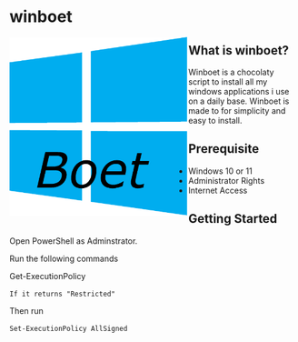 # winboet


<a href="url"><img src="https://github.com/hacker41d4n/winboet/blob/main/resources/winboetlogo.png" align="left" height="315" width="315" ></a>
## What is winboet?
Winboet is a chocolaty script to install all my windows applications i use on a daily base.
Winboet is made to for simplicity and easy to install.

## Prerequisite

- Windows 10 or 11
- Administrator Rights
- Internet Access


## Getting Started

Open PowerShell as Adminstrator.

Run the following commands


Get-ExecutionPolicy
```
If it returns "Restricted"
```
Then run

```
Set-ExecutionPolicy AllSigned
```
